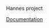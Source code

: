 Hannes project

[Documentation](https://gitlab.mpikg.mpg.de/baukmann/hannesProjekt/blob/master/html/index.html)